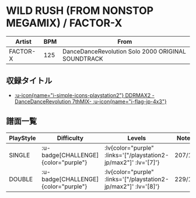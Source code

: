 # WILD RUSH (FROM NONSTOP MEGAMIX) / FACTOR-X

|Artist|BPM|From|
|------|---|----|
|FACTOR-X|125|DanceDanceRevolution Solo 2000 ORIGINAL SOUNDTRACK|

## 収録タイトル

- [ :u-icon{name="i-simple-icons-playstation2"} DDRMAX2 -DanceDanceRevolution 7thMIX- :u-icon{name="i-flag-jp-4x3"} ](/playstation2-jp/max2)

## 譜面一覧

|PlayStyle|Difficulty|Levels|Notes|Movie|
|---------|----------|------|-----|-----|
|SINGLE| :u-badge[CHALLENGE]{color="purple"} | :lv{color="purple" :links='["/playstation2-jp/max2"]' :lv='[7]'} |207/15||
|DOUBLE| :u-badge[CHALLENGE]{color="purple"} | :lv{color="purple" :links='["/playstation2-jp/max2"]' :lv='[8]'} |229/18||
